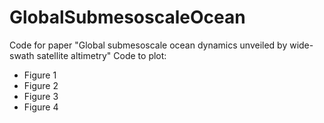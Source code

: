 # GlobalSubmesoscaleOcean
Code for paper "Global submesoscale ocean dynamics unveiled by wide-swath satellite altimetry"
Code to plot:
- Figure 1
- Figure 2
- Figure 3
- Figure 4
